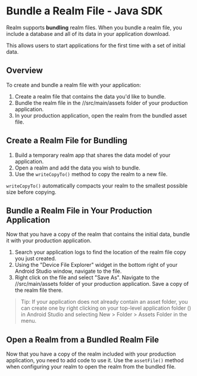 # Bundle a Realm File - Java SDK
Realm supports **bundling** realm files. When you bundle
a realm file, you include a database and all of its data in your
application download.

This allows users to start applications for the first time with a set of
initial data.

## Overview
To create and bundle a realm file with your application:

1. Create a realm file that
contains the data you'd like to bundle.
2. Bundle the realm file in the
/<app name>/src/main/assets folder of your production
application.
3. In your production application,
open the realm from the bundled asset file.

## Create a Realm File for Bundling
1. Build a temporary realm app that shares the data model of your
application.
2. Open a realm and add the data you wish to bundle.
3. Use the `writeCopyTo()`
method to copy the realm to a new file.

`writeCopyTo()` automatically compacts your realm to the smallest
possible size before copying.

## Bundle a Realm File in Your Production Application
Now that you have a copy of the realm that contains the initial data,
bundle it with your production application.

1. Search your application logs to find the location of the realm file
copy you just created.
2. Using the "Device File Explorer" widget in the bottom right of your
Android Studio window, navigate to the file.
3. Right click on the file and select "Save As". Navigate to the
/<app name>/src/main/assets folder of your production application.
Save a copy of the realm file there.

> Tip:
> If your application does not already contain an asset folder, you can
create one by right clicking on your top-level application
folder (<app name>) in Android Studio and selecting
New > Folder > Assets Folder in the menu.
>

## Open a Realm from a Bundled Realm File
Now that you have a copy of the realm included with your production
application, you need to add code to use it. Use the `assetFile()`
method when configuring your realm to open the realm
from the bundled file.
